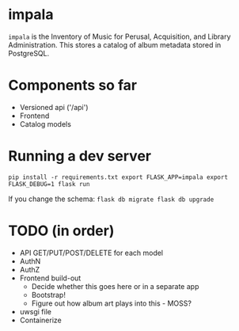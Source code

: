 impala
======

`impala` is the Inventory of Music for Perusal, Acquisition, and Library
Administration. This stores a catalog of album metadata stored in PostgreSQL.


Components so far
=================

- Versioned api ('/api')
- Frontend
- Catalog models


Running a dev server
====================

``
pip install -r requirements.txt
export FLASK_APP=impala
export FLASK_DEBUG=1
flask run
``

If you change the schema:
``
flask db migrate
flask db upgrade
``

TODO (in order)
===============
- API GET/PUT/POST/DELETE for each model
- AuthN
- AuthZ
- Frontend build-out 
    - Decide whether this goes here or in a separate app
    - Bootstrap!
    - Figure out how album art plays into this - MOSS? 
- uwsgi file
- Containerize
